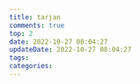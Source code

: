 ```yaml
---
title: tarjan
comments: true
top: 2
date: 2022-10-27 08:04:27
updateDate: 2022-10-27 08:04:27
tags:
categories:
---
```

